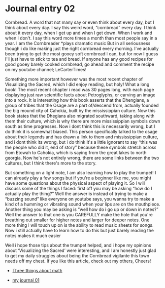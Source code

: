 # Journal entry 02

Cornbread. A word that not many say or even think about every day, but I think about every day. I say this weird word, “cornbread” every day. I think about it every day, when I get up and when I get down. When I work and when I don't. I say this word more times a month than most people say in a year. I am the Cornbreader *plays dramatic music
But in all seriousness though i do like making just the right cornbread every morning. I've actually been trying to get the most gooey soft cornbread I can, but for now I guess I'll just have to stick to tea and bread. If anyone has any good recipes for good gooey barely cooked cornbread, go ahead and comment the recipe on my youtube channel; LeCarterTimes!

Something more important however was the most recent chapter of Visualizing the Sacred, which I did enjoy reading, but holy! What a long book! The most recent chapter i read was 30 pages long, with each page displaying just raw scientific facts about 
Petroglyphs, or carving an image into a rock. It is interesting how this book asserts that the Dhengians, a group of tribes that the Osage are a part of/descend from,  actually founded the big mound city of Cahokia, built by the mississippian culture. Now this book states that the Dhegians also migrated southward, taking along with them their culture, which is why there are more mississippian symbols down south as time progresses. Now i dont think this is necessarily wrong, but I do think it is somewhat biased. This person specifically talked to the osage about their legends and has drawn a link to them and mississippian culture, and i dont think its wrong, but i do think it's a little ignorant to say “this was the people who did it, end of story” because these symbols stretch across from Etowah to Cahokia, which is saying from the great lakes to north georgia. Now he's not entirely wrong, there are some links between the two cultures, but I think there's more to the story.

But something on a light note, I am also learning how to play the trumpet!
I can already play a few songs but if you're a beginner like me, you might have some questions about the physical aspect of playing it. So I will discuss some of the things I faced: first off you may be asking “how do I actually play the thing?” Well the answer is instead of trying to make a “buzzing sound” like everyone on youtube says, you wanna try to make a kind of a humming or vibrating sound when your lips are on the mouthpiece. Another thing you may be asking is “well how do i go up or down in notes?” Well the answer to that one is you CAREFULLY make the hole that you're breathing out smaller for higher notes and larger for deeper notes. One more thing I will touch up on is the ability to read music sheets for songs. Now i still actually have to learn how to do this but just barely reading the notes makes it much easier

Well i hope those tips about the trumpet helped, and i hope my opinions about ‘Visualizing the Sacred’ were interesting, and I am honestly just glad to get my daily struggles about being the Cornbread vigilante this town needs off my chest. If you like this article, check out my others, Cheers!

- [Three things about math](https://lecartertimes.github.io/articleone.html)

- [my journal 01](https://lecartertimes.github.io/articletwo.html)
